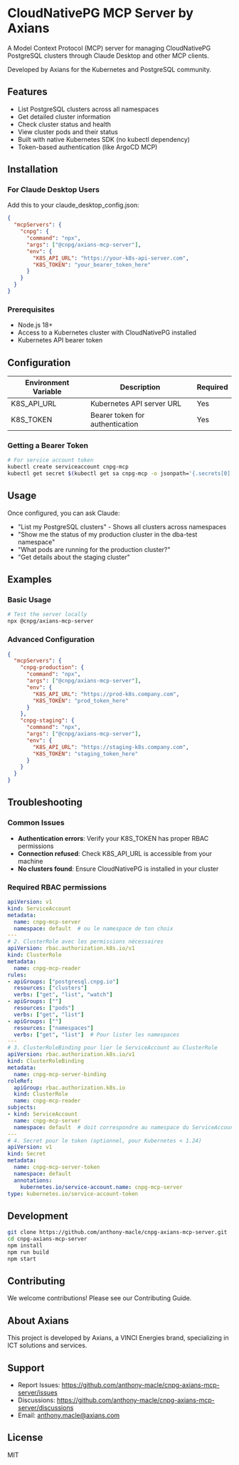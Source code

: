# CloudNativePG MCP Server by Axians

A Model Context Protocol (MCP) server for managing CloudNativePG PostgreSQL clusters through Claude Desktop and other MCP clients.

Developed by Axians for the Kubernetes and PostgreSQL community.

## Features

- List PostgreSQL clusters across all namespaces
- Get detailed cluster information  
- Check cluster status and health
- View cluster pods and their status
- Built with native Kubernetes SDK (no kubectl dependency)
- Token-based authentication (like ArgoCD MCP)

## Installation

### For Claude Desktop Users

Add this to your claude_desktop_config.json:

```json
{
  "mcpServers": {
    "cnpg": {
      "command": "npx",
      "args": ["@cnpg/axians-mcp-server"],
      "env": {
        "K8S_API_URL": "https://your-k8s-api-server.com",
        "K8S_TOKEN": "your_bearer_token_here"
      }
    }
  }
}
```

### Prerequisites

- Node.js 18+
- Access to a Kubernetes cluster with CloudNativePG installed
- Kubernetes API bearer token

## Configuration

| Environment Variable | Description | Required |
|---------------------|-------------|----------|
| K8S_API_URL | Kubernetes API server URL | Yes |
| K8S_TOKEN | Bearer token for authentication | Yes |

### Getting a Bearer Token

```bash
# For service account token
kubectl create serviceaccount cnpg-mcp
kubectl get secret $(kubectl get sa cnpg-mcp -o jsonpath='{.secrets[0].name}') -o jsonpath='{.data.token}' | base64 -d
```

## Usage

Once configured, you can ask Claude:

- "List my PostgreSQL clusters" - Shows all clusters across namespaces
- "Show me the status of my production cluster in the dba-test namespace"
- "What pods are running for the production cluster?"
- "Get details about the staging cluster"

## Examples

### Basic Usage

```bash
# Test the server locally
npx @cnpg/axians-mcp-server
```

### Advanced Configuration

```json
{
  "mcpServers": {
    "cnpg-production": {
      "command": "npx",
      "args": ["@cnpg/axians-mcp-server"],
      "env": {
        "K8S_API_URL": "https://prod-k8s.company.com",
        "K8S_TOKEN": "prod_token_here"
      }
    },
    "cnpg-staging": {
      "command": "npx", 
      "args": ["@cnpg/axians-mcp-server"],
      "env": {
        "K8S_API_URL": "https://staging-k8s.company.com",
        "K8S_TOKEN": "staging_token_here"
      }
    }
  }
}
```

## Troubleshooting

### Common Issues

- **Authentication errors**: Verify your K8S_TOKEN has proper RBAC permissions
- **Connection refused**: Check K8S_API_URL is accessible from your machine
- **No clusters found**: Ensure CloudNativePG is installed in your cluster

### Required RBAC permissions

```yaml
apiVersion: v1
kind: ServiceAccount
metadata:
  name: cnpg-mcp-server
  namespace: default  # ou le namespace de ton choix
---
# 2. ClusterRole avec les permissions nécessaires
apiVersion: rbac.authorization.k8s.io/v1
kind: ClusterRole
metadata:
  name: cnpg-mcp-reader
rules:
- apiGroups: ["postgresql.cnpg.io"]
  resources: ["clusters"]
  verbs: ["get", "list", "watch"]
- apiGroups: [""]
  resources: ["pods"]
  verbs: ["get", "list"]
- apiGroups: [""]
  resources: ["namespaces"]
  verbs: ["get", "list"]  # Pour lister les namespaces
---
# 3. ClusterRoleBinding pour lier le ServiceAccount au ClusterRole
apiVersion: rbac.authorization.k8s.io/v1
kind: ClusterRoleBinding
metadata:
  name: cnpg-mcp-server-binding
roleRef:
  apiGroup: rbac.authorization.k8s.io
  kind: ClusterRole
  name: cnpg-mcp-reader
subjects:
- kind: ServiceAccount
  name: cnpg-mcp-server
  namespace: default  # doit correspondre au namespace du ServiceAccount
---
# 4. Secret pour le token (optionnel, pour Kubernetes < 1.24)
apiVersion: v1
kind: Secret
metadata:
  name: cnpg-mcp-server-token
  namespace: default
  annotations:
    kubernetes.io/service-account.name: cnpg-mcp-server
type: kubernetes.io/service-account-token
```

## Development

```bash
git clone https://github.com/anthony-macle/cnpg-axians-mcp-server.git
cd cnpg-axians-mcp-server
npm install
npm run build
npm start
```

## Contributing

We welcome contributions! Please see our Contributing Guide.

## About Axians

This project is developed by Axians, a VINCI Energies brand, specializing in ICT solutions and services.

## Support

- Report Issues: https://github.com/anthony-macle/cnpg-axians-mcp-server/issues
- Discussions: https://github.com/anthony-macle/cnpg-axians-mcp-server/discussions
- Email: anthony.macle@axians.com

## License

MIT
